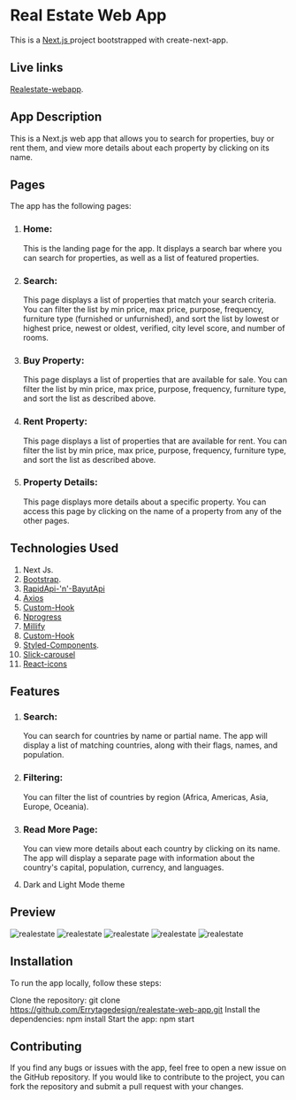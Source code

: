 # Real Estate Web App

This is a [Next.js ](https://nextjs.org/) project bootstrapped with create-next-app.

## Live links

[Realestate-webapp](https://realestate-web-app-errytagedesign.vercel.app/).

## App Description

This is a Next.js web app that allows you to search for properties, buy or rent them, and view more details about each property by clicking on its name.

## Pages

The app has the following pages:

1. ### Home:

   This is the landing page for the app. It displays a search bar where you can search for properties, as well as a list of featured properties.

2. ### Search:

   This page displays a list of properties that match your search criteria. You can filter the list by min price, max price, purpose, frequency, furniture type (furnished or unfurnished), and sort the list by lowest or highest price, newest or oldest, verified, city level score, and number of rooms.

3. ### Buy Property:

   This page displays a list of properties that are available for sale. You can filter the list by min price, max price, purpose, frequency, furniture type, and sort the list as described above.

4. ### Rent Property:

   This page displays a list of properties that are available for rent. You can filter the list by min price, max price, purpose, frequency, furniture type, and sort the list as described above.

5. ### Property Details:
   This page displays more details about a specific property. You can access this page by clicking on the name of a property from any of the other pages.

## Technologies Used

1. Next Js.
2. [Bootstrap](https://getbootstrap.com).
3. [RapidApi-'n'-BayutApi](https://rapidapi.com/apidojo/api/bayut)
4. [Axios](https://axios-http.com/docs/intro)
5. [Custom-Hook](https://reactjs.org/docs/hooks-custom.html)
6. [Nprogress](https://www.npmjs.com/package/nextjs-progressbar)
7. [Millify](https://github.com/izolate/millify)
8. [Custom-Hook](https://reactjs.org/docs/hooks-custom.html)
9. [Styled-Components](https://styled-components.com).
10. [Slick-carousel](https://react-slick.neostack.com/)
11. [React-icons](https://react-icons.github.io/react-icons/search)

## Features

1. ### Search:

   You can search for countries by name or partial name. The app will display a list of matching countries, along with their flags, names, and population.

2. ### Filtering:

   You can filter the list of countries by region (Africa, Americas, Asia, Europe, Oceania).

3. ### Read More Page:

   You can view more details about each country by clicking on its name. The app will display a separate page with information about the country's capital, population, currency, and languages.

4. Dark and Light Mode theme

## Preview

![realestate](Screenshot-1.png)
![realestate](Screenshot-2.png)
![realestate](Screenshot-3.png)
![realestate](Screenshot-4.png)
![realestate](Screenshot-5.png)

## Installation

To run the app locally, follow these steps:

Clone the repository: git clone https://github.com/Errytagedesign/realestate-web-app.git
Install the dependencies: npm install
Start the app: npm start

## Contributing

If you find any bugs or issues with the app, feel free to open a new issue on the GitHub repository. If you would like to contribute to the project, you can fork the repository and submit a pull request with your changes.
